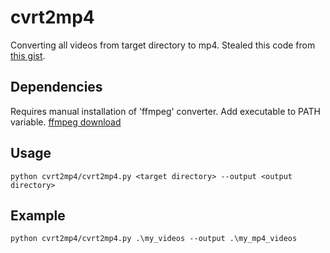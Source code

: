 # cvrt2mp4

Converting all videos from target directory to mp4. Stealed this code from [this gist](https://gist.github.com/wahengchang/19a65f561fdb57846e0f7c512028cb0d).

## Dependencies

Requires manual installation of 'ffmpeg' converter. Add executable to PATH variable.
[ffmpeg download](https://www.ffmpeg.org/)

## Usage
```Shell
python cvrt2mp4/cvrt2mp4.py <target directory> --output <output directory>
```

## Example
```Shell
python cvrt2mp4/cvrt2mp4.py .\my_videos --output .\my_mp4_videos
```
